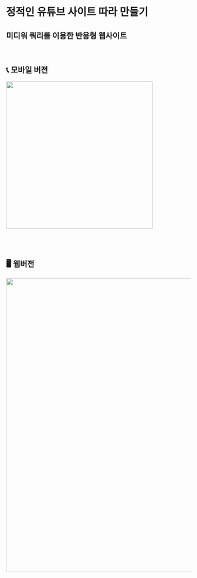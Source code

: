# 정적인 유튜브 사이트 따라 만들기

## 미디워 쿼리를 이용한 반응형 웹사이트

<br/>

## 📞 모바일 버전

<img width="400" alt="" src="https://user-images.githubusercontent.com/62198405/119693779-92577680-be87-11eb-9b35-a41d441dd8e5.png">
<br/><br/><br/><br/>

## 🖥 웹버전

<img width="800" alt="" src="https://user-images.githubusercontent.com/62198405/119693798-96839400-be87-11eb-878b-d24668f3a61d.png">
